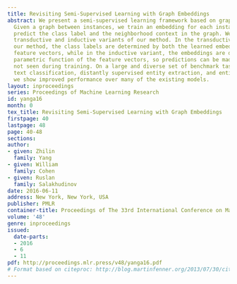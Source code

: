 ```yaml
---
title: Revisiting Semi-Supervised Learning with Graph Embeddings
abstract: We present a semi-supervised learning framework based on graph embeddings.
  Given a graph between instances, we train an embedding for each instance to jointly
  predict the class label and the neighborhood context in the graph. We develop both
  transductive and inductive variants of our method. In the transductive variant of
  our method, the class labels are determined by both the learned embeddings and input
  feature vectors, while in the inductive variant, the embeddings are defined as a
  parametric function of the feature vectors, so predictions can be made on instances
  not seen during training. On a large and diverse set of benchmark tasks, including
  text classification, distantly supervised entity extraction, and entity classification,
  we show improved performance over many of the existing models.
layout: inproceedings
series: Proceedings of Machine Learning Research
id: yanga16
month: 0
tex_title: Revisiting Semi-Supervised Learning with Graph Embeddings
firstpage: 40
lastpage: 48
page: 40-48
sections: 
author:
- given: Zhilin
  family: Yang
- given: William
  family: Cohen
- given: Ruslan
  family: Salakhudinov
date: 2016-06-11
address: New York, New York, USA
publisher: PMLR
container-title: Proceedings of The 33rd International Conference on Machine Learning
volume: '48'
genre: inproceedings
issued:
  date-parts:
  - 2016
  - 6
  - 11
pdf: http://proceedings.mlr.press/v48/yanga16.pdf
# Format based on citeproc: http://blog.martinfenner.org/2013/07/30/citeproc-yaml-for-bibliographies/
---
```

